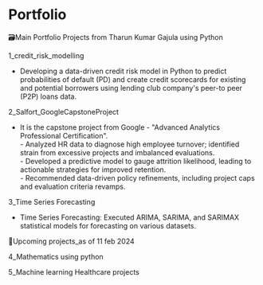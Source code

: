 # Portfolio
🗃️Main Portfolio Projects from Tharun Kumar Gajula using Python

1_credit_risk_modelling
 - Developing a data-driven credit risk model in Python to predict probabilities of default (PD) and create credit scorecards for existing and potential borrowers using lending club company's peer-to
          peer (P2P) loans data.<br>

2_Salfort_GoogleCapstoneProject
 - It is the capstone project from Google - "Advanced Analytics Professional Certification".<br>
        - Analyzed HR data to diagnose high employee turnover; identified strain from excessive projects and imbalanced evaluations.<br>
        - Developed a predictive model to gauge attrition likelihood, leading to actionable strategies for improved retention.<br>
        - Recommended data-driven policy refinements, including project caps and evaluation criteria revamps.<br>


3_Time Series Forecasting
-  Time Series Forecasting: Executed ARIMA, SARIMA, and SARIMAX statistical models for forecasting on various datasets.

📌Upcoming projects_as of 11 feb 2024

4_Mathematics using python

5_Machine learning Healthcare projects